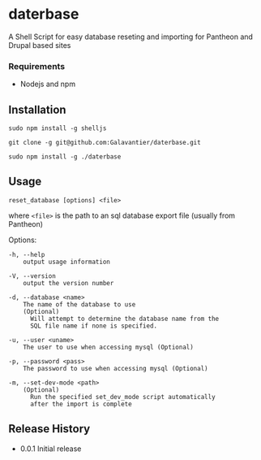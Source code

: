 daterbase
=========

A Shell Script for easy database reseting and importing for Pantheon and Drupal based sites

### Requirements
* Nodejs and npm

## Installation

```sudo npm install -g shelljs```

```git clone -g git@github.com:Galavantier/daterbase.git```

```sudo npm install -g ./daterbase```

## Usage

  `reset_database [options] <file>`

  where `<file>` is the path to an sql database export file (usually from Pantheon)

  Options:

    -h, --help
        output usage information

    -V, --version
        output the version number

    -d, --database <name>
        The name of the database to use
        (Optional)
          Will attempt to determine the database name from the
          SQL file name if none is specified.

    -u, --user <uname>
        The user to use when accessing mysql (Optional)

    -p, --password <pass>
        The password to use when accessing mysql (Optional)

    -m, --set-dev-mode <path>
        (Optional)
          Run the specified set_dev_mode script automatically
          after the import is complete

## Release History

  * 0.0.1 Initial release
